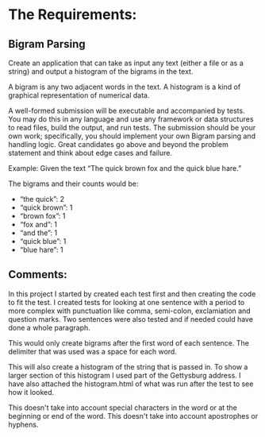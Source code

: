 # The Requirements:
## Bigram Parsing

Create an application that can take as input any text (either a file or as a string) and output a histogram of the bigrams in the text.

A bigram is any two adjacent words in the text. A histogram is a kind of graphical representation of numerical data. 

A well-formed submission will be executable and accompanied by tests. You may do this in any language and use any framework or data structures to read files, build the output, and run tests. The submission should be your own work; specifically, you should implement your own Bigram parsing and handling logic. Great candidates go above and beyond the problem statement and think about edge cases and failure.

Example: Given the text “The quick brown fox and the quick blue hare.”

The bigrams and their counts would be:

* “the quick”: 2
* “quick brown”: 1
* “brown fox”: 1
* “fox and”: 1
* “and the”: 1
* “quick blue”: 1
* “blue hare”: 1

## Comments:

In this project I started by created each test first and then creating the code to fit the test.  I created tests for looking at one sentence with a period to more complex with punctuation like comma, semi-colon, exclamiation and question marks.  Two sentences were also tested and if needed could have done a whole paragraph.

This would only create bigrams after the first word of each sentence.  The delimiter that was used was a space for each word.

This will also create a histogram of the string that is passed in.  To show a larger section of this histogram I used part of the Gettysburg address.  I have also attached the histogram.html of what was run after the test to see how it looked.

This doesn't take into account special characters in the word or at the beginning or end of the word.  This doesn't take into account apostrophes or hyphens.
